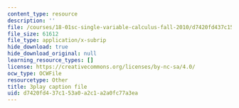 ```yaml
---
content_type: resource
description: ''
file: /courses/18-01sc-single-variable-calculus-fall-2010/d7420fd437c153a0a2c1a2a0fc77a3ea_sRIDVAcoG5A.vtt
file_size: 61612
file_type: application/x-subrip
hide_download: true
hide_download_original: null
learning_resource_types: []
license: https://creativecommons.org/licenses/by-nc-sa/4.0/
ocw_type: OCWFile
resourcetype: Other
title: 3play caption file
uid: d7420fd4-37c1-53a0-a2c1-a2a0fc77a3ea
---
```

